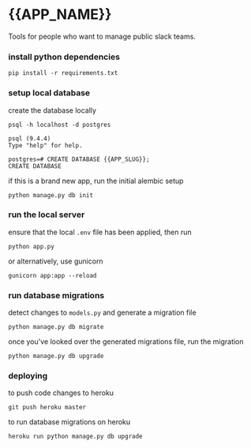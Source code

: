 # {{APP_NAME}}
Tools for people who want to manage public slack teams.

### install python dependencies

    pip install -r requirements.txt

### setup local database
create the database locally

    psql -h localhost -d postgres

    psql (9.4.4)
    Type "help" for help.

    postgres=# CREATE DATABASE {{APP_SLUG}};
    CREATE DATABASE

if this is a brand new app, run the initial alembic setup

    python manage.py db init

### run the local server
ensure that the local `.env` file has been applied, then run

    python app.py

or alternatively, use gunicorn

    gunicorn app:app --reload

### run database migrations
detect changes to `models.py` and generate a migration file

    python manage.py db migrate

once you've looked over the generated migrations file, run the migration

    python manage.py db upgrade

### deploying
to push code changes to heroku

    git push heroku master

to run database migrations on heroku

    heroku run python manage.py db upgrade

